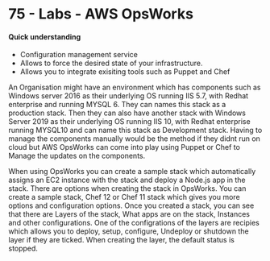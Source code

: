 # 75 - Labs - AWS OpsWorks

#### Quick understanding

* Configuration management service
* Allows to force the desired state of your infrastructure.
* Allows you to integrate exisiting tools such as Puppet and Chef

An Organisation might have an environment which has components such as Windows server 2016 as their underlying OS running IIS 5.7, with Redhat enterprise and running MYSQL 6. They can names this stack as a production stack. Then they can also have another stack with Windows Server 2019 as their underlying OS running IIS 10, with Redhat enterprise running MYSQL10 and can name this stack as Development stack. Having to manage the components manually would be the method if they didnt run on cloud but AWS OpsWorks can come into play using Puppet or Chef to Manage the updates on the components. 

When using OpsWorks you can create a sample stack which automatically assigns an EC2 instance with the stack and deploy a Node.js app in the stack. There are options when creating the stack in OpsWorks. You can create a sample stack, Chef 12 or Chef 11 stack which gives you more options and configuration options. Once you created a stack, you can see that there are Layers of the stack, What apps are on the stack, Instances and other configurations. One of the configrations of the layers are recipies which allows you to deploy, setup, configure, Undeploy or shutdown the layer if they are ticked. When creating the layer, the default status is stopped. 



